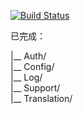 [![Build Status](https://www.travis-ci.org/OneCodeMonkey/laravel-src.svg?branch=master)](https://www.travis-ci.org/OneCodeMonkey/laravel-src)

已完成：

|__ Auth/<br/>
|__ Config/<br/>
|__ Log/<br/>
|__ Support/<br/>
|__ Translation/